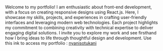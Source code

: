 
Welcome to my portfolio! I am enthusiastic about front-end development, with a focus on creating responsive designs using React.js. Here, I showcase my skills, projects, and experiences in crafting user-friendly interfaces and leveraging modern web technologies. Each project highlights my commitment to combining creativity with technical expertise to deliver engaging digital solutions. I invite you to explore my work and see firsthand how I bring ideas to life through thoughtful design and development. Use this ink to access my portfolio : [nyanisotukani](https://amazing-palmier-dead7f.netlify.app/)